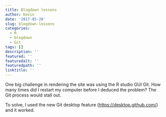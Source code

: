 ```yaml
---
title: Blogdown lessons
author: Kevin
date: '2017-05-20'
slug: blogdown-lessons
categories:
  - R
  - blogdown
  - Git
tags: []
description: ''
featured: ''
featuredalt: ''
featuredpath: ''
linktitle: ''
---
```

One big challenge in rendering the site was using the R studio GUI Git. How many times did I restart my computer before I deduced the problem?  The Git process would stall out.

To solve, I used the new Git desktop feature (https://desktop.github.com/) and it worked. 

